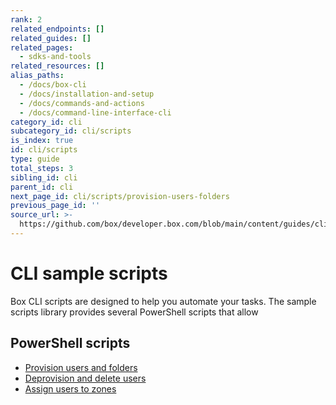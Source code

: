 ```yaml
---
rank: 2
related_endpoints: []
related_guides: []
related_pages:
  - sdks-and-tools
related_resources: []
alias_paths:
  - /docs/box-cli
  - /docs/installation-and-setup
  - /docs/commands-and-actions
  - /docs/command-line-interface-cli
category_id: cli
subcategory_id: cli/scripts
is_index: true
id: cli/scripts
type: guide
total_steps: 3
sibling_id: cli
parent_id: cli
next_page_id: cli/scripts/provision-users-folders
previous_page_id: ''
source_url: >-
  https://github.com/box/developer.box.com/blob/main/content/guides/cli/scripts/index.md
---
```

# CLI sample scripts

Box CLI scripts are designed to help you
automate your tasks. The sample scripts library
provides several PowerShell scripts that allow

## PowerShell scripts

* [Provision users and folders][1]
* [Deprovision and delete users][2]
* [Assign users to zones][3]

[1]: g://cli/quick-start/powershell-script-templates
[2]: g://cli/scripts/deprovision-users
[3]: g://cli/scripts/user-zones-mass-update